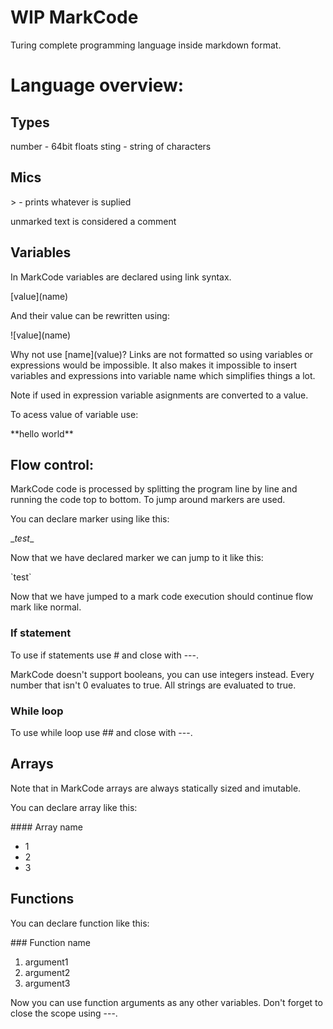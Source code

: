 # WIP MarkCode
Turing complete programming language inside markdown format.

# Language overview: 

## Types
number - 64bit floats
sting - string of characters

## Mics
\> - prints whatever is suplied

unmarked text is considered a comment

## Variables
In MarkCode variables are declared using link syntax.

\[value\]\(name\)

And their value can be rewritten using:

\!\[value\]\(name\)

Why not use \[name\]\(value\)?
Links are not formatted so using variables or expressions would be impossible. It also makes it impossible to insert variables and expressions into variable name which simplifies things a lot.

Note if used in expression variable asignments are converted to a value.

To acess value of variable use:

\*\*hello world\*\*

## Flow control:
MarkCode code is processed by splitting the program line by line and running the code top to bottom. To jump around markers are used.

You can declare marker using like this:

\__test__

Now that we have declared marker we can jump to it like this:

\`test\`

Now that we have jumped to a mark code execution should continue flow mark like normal.

### If statement
To use if statements use \# and close with \-\-\-.

MarkCode doesn't support booleans, you can use integers instead. Every number that isn't 0 evaluates to true. All strings are evaluated to true.

### While loop
To use while loop use \## and close with \-\-\-.

## Arrays
Note that in MarkCode arrays are always statically sized and imutable.

You can declare array like this:

\#\#\#\# Array name
- 1
- 2
- 3

## Functions
You can declare function like this:

\#\#\# Function name
1. argument1
2. argument2
3. argument3

Now you can use function arguments as any other variables. Don't forget to close the scope using \-\-\-.
